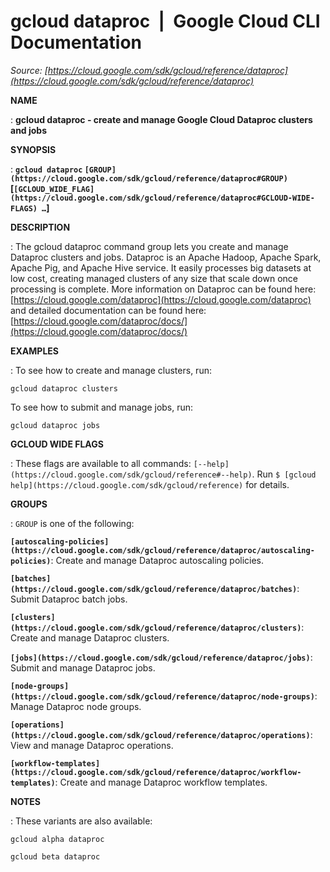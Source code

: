 # gcloud dataproc  |  Google Cloud CLI Documentation

*Source: [https://cloud.google.com/sdk/gcloud/reference/dataproc](https://cloud.google.com/sdk/gcloud/reference/dataproc)*

**NAME**

: **gcloud dataproc - create and manage Google Cloud Dataproc clusters and jobs**

**SYNOPSIS**

: **`gcloud dataproc` `[GROUP](https://cloud.google.com/sdk/gcloud/reference/dataproc#GROUP)` [`[GCLOUD_WIDE_FLAG](https://cloud.google.com/sdk/gcloud/reference/dataproc#GCLOUD-WIDE-FLAGS) …`]**

**DESCRIPTION**

: The gcloud dataproc command group lets you create and manage Dataproc clusters
and jobs.
Dataproc is an Apache Hadoop, Apache Spark, Apache Pig, and Apache Hive service.
It easily processes big datasets at low cost, creating managed clusters of any
size that scale down once processing is complete.
More information on Dataproc can be found here: [https://cloud.google.com/dataproc](https://cloud.google.com/dataproc)
and detailed documentation can be found here: [https://cloud.google.com/dataproc/docs/](https://cloud.google.com/dataproc/docs/)

**EXAMPLES**

: To see how to create and manage clusters, run:

```
gcloud dataproc clusters
```

To see how to submit and manage jobs, run:

```
gcloud dataproc jobs
```

**GCLOUD WIDE FLAGS**

: These flags are available to all commands: `[--help](https://cloud.google.com/sdk/gcloud/reference#--help)`.
Run `$ [gcloud help](https://cloud.google.com/sdk/gcloud/reference)` for details.

**GROUPS**

: ``GROUP`` is one of the following:

**`[autoscaling-policies](https://cloud.google.com/sdk/gcloud/reference/dataproc/autoscaling-policies)`**:
Create and manage Dataproc autoscaling policies.

**`[batches](https://cloud.google.com/sdk/gcloud/reference/dataproc/batches)`**:
Submit Dataproc batch jobs.

**`[clusters](https://cloud.google.com/sdk/gcloud/reference/dataproc/clusters)`**:
Create and manage Dataproc clusters.

**`[jobs](https://cloud.google.com/sdk/gcloud/reference/dataproc/jobs)`**:
Submit and manage Dataproc jobs.

**`[node-groups](https://cloud.google.com/sdk/gcloud/reference/dataproc/node-groups)`**:
Manage Dataproc node groups.

**`[operations](https://cloud.google.com/sdk/gcloud/reference/dataproc/operations)`**:
View and manage Dataproc operations.

**`[workflow-templates](https://cloud.google.com/sdk/gcloud/reference/dataproc/workflow-templates)`**:
Create and manage Dataproc workflow templates.

**NOTES**

: These variants are also available:

```
gcloud alpha dataproc
```

```
gcloud beta dataproc
```